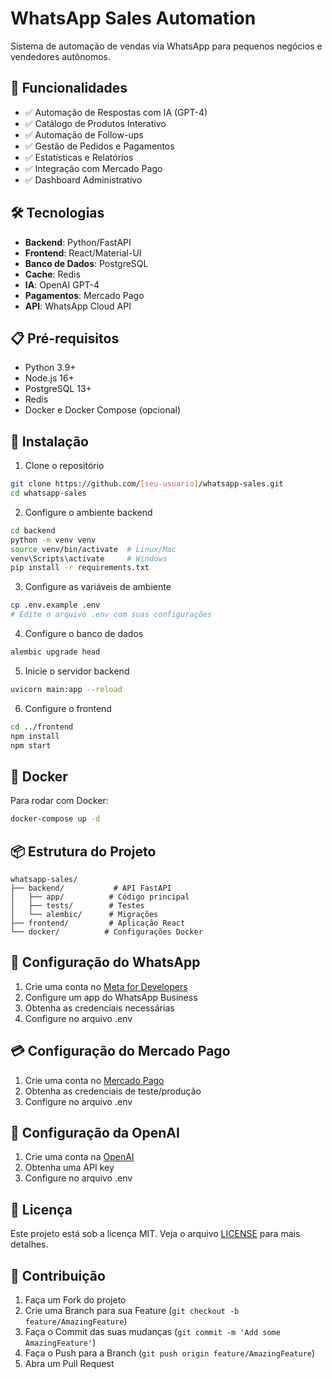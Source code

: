 # WhatsApp Sales Automation

Sistema de automação de vendas via WhatsApp para pequenos negócios e vendedores autônomos.

## 🚀 Funcionalidades

- ✅ Automação de Respostas com IA (GPT-4)
- ✅ Catálogo de Produtos Interativo
- ✅ Automação de Follow-ups
- ✅ Gestão de Pedidos e Pagamentos
- ✅ Estatísticas e Relatórios
- ✅ Integração com Mercado Pago
- ✅ Dashboard Administrativo

## 🛠️ Tecnologias

- **Backend**: Python/FastAPI
- **Frontend**: React/Material-UI
- **Banco de Dados**: PostgreSQL
- **Cache**: Redis
- **IA**: OpenAI GPT-4
- **Pagamentos**: Mercado Pago
- **API**: WhatsApp Cloud API

## 📋 Pré-requisitos

- Python 3.9+
- Node.js 16+
- PostgreSQL 13+
- Redis
- Docker e Docker Compose (opcional)

## 🔧 Instalação

1. Clone o repositório
```bash
git clone https://github.com/[seu-usuario]/whatsapp-sales.git
cd whatsapp-sales
```

2. Configure o ambiente backend
```bash
cd backend
python -m venv venv
source venv/bin/activate  # Linux/Mac
venv\Scripts\activate     # Windows
pip install -r requirements.txt
```

3. Configure as variáveis de ambiente
```bash
cp .env.example .env
# Edite o arquivo .env com suas configurações
```

4. Configure o banco de dados
```bash
alembic upgrade head
```

5. Inicie o servidor backend
```bash
uvicorn main:app --reload
```

6. Configure o frontend
```bash
cd ../frontend
npm install
npm start
```

## 🐳 Docker

Para rodar com Docker:

```bash
docker-compose up -d
```

## 📦 Estrutura do Projeto

```
whatsapp-sales/
├── backend/           # API FastAPI
│   ├── app/          # Código principal
│   ├── tests/        # Testes
│   └── alembic/      # Migrações
├── frontend/         # Aplicação React
└── docker/          # Configurações Docker
```

## 🔐 Configuração do WhatsApp

1. Crie uma conta no [Meta for Developers](https://developers.facebook.com/)
2. Configure um app do WhatsApp Business
3. Obtenha as credenciais necessárias
4. Configure no arquivo .env

## 💳 Configuração do Mercado Pago

1. Crie uma conta no [Mercado Pago](https://www.mercadopago.com.br/)
2. Obtenha as credenciais de teste/produção
3. Configure no arquivo .env

## 🤖 Configuração da OpenAI

1. Crie uma conta na [OpenAI](https://openai.com/)
2. Obtenha uma API key
3. Configure no arquivo .env

## 📄 Licença

Este projeto está sob a licença MIT. Veja o arquivo [LICENSE](LICENSE) para mais detalhes.

## 👥 Contribuição

1. Faça um Fork do projeto
2. Crie uma Branch para sua Feature (`git checkout -b feature/AmazingFeature`)
3. Faça o Commit das suas mudanças (`git commit -m 'Add some AmazingFeature'`)
4. Faça o Push para a Branch (`git push origin feature/AmazingFeature`)
5. Abra um Pull Request 